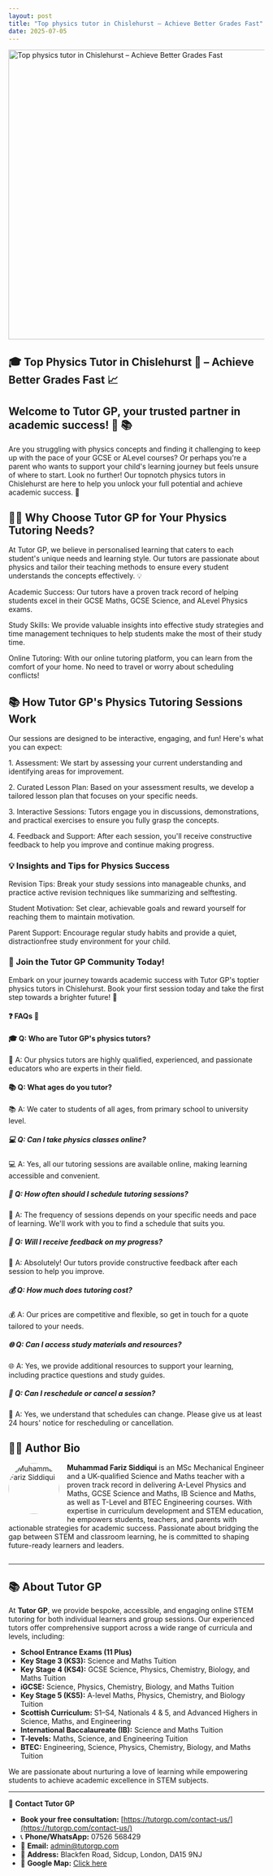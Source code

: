 ```yaml
---
layout: post
title: "Top physics tutor in Chislehurst – Achieve Better Grades Fast"
date: 2025-07-05
---
```


<img src="https://tutorgp.github.io/blogs/images/Master-A-Level-Physics-with-Personalised-Tuition-in-Sidcup.jpg" alt="Top physics tutor in Chislehurst – Achieve Better Grades Fast" width="960" height="570">

<h2>🎓 Top Physics Tutor in Chislehurst 🚀 – Achieve Better Grades Fast 📈</h2>
<h2>Welcome to Tutor GP, your trusted partner in academic success! 🤝 📚</h2>
<p>Are you struggling with physics concepts and finding it challenging to keep up with the pace of your GCSE or ALevel courses? Or perhaps you're a parent who wants to support your child's learning journey but feels unsure of where to start. Look no further! Our topnotch physics tutors in Chislehurst are here to help you unlock your full potential and achieve academic success. 🌟</p>
<h2>👩‍🏫 Why Choose Tutor GP for Your Physics Tutoring Needs?</h2>
<p>At Tutor GP, we believe in personalised learning that caters to each student's unique needs and learning style. Our tutors are passionate about physics and tailor their teaching methods to ensure every student understands the concepts effectively. 💡</p>
<p>Academic Success: Our tutors have a proven track record of helping students excel in their GCSE Maths, GCSE Science, and ALevel Physics exams.</p>
<p>Study Skills: We provide valuable insights into effective study strategies and time management techniques to help students make the most of their study time.</p>
<p>Online Tutoring: With our online tutoring platform, you can learn from the comfort of your home. No need to travel or worry about scheduling conflicts!</p>
<h2>📚 How Tutor GP's Physics Tutoring Sessions Work</h2>
<p>Our sessions are designed to be interactive, engaging, and fun! Here's what you can expect:</p>
<p>1. Assessment: We start by assessing your current understanding and identifying areas for improvement.</p>
<p>2. Curated Lesson Plan: Based on your assessment results, we develop a tailored lesson plan that focuses on your specific needs.</p>
<p>3. Interactive Sessions: Tutors engage you in discussions, demonstrations, and practical exercises to ensure you fully grasp the concepts.</p>
<p>4. Feedback and Support: After each session, you'll receive constructive feedback to help you improve and continue making progress.</p>
<h3>💡 Insights and Tips for Physics Success</h3>
<p>Revision Tips: Break your study sessions into manageable chunks, and practice active revision techniques like summarizing and selftesting.</p>
<p>Student Motivation: Set clear, achievable goals and reward yourself for reaching them to maintain motivation.</p>
<p>Parent Support: Encourage regular study habits and provide a quiet, distractionfree study environment for your child.</p>
<h3>🤝 Join the Tutor GP Community Today!</h3>
<p>Embark on your journey towards academic success with Tutor GP's toptier physics tutors in Chislehurst. Book your first session today and take the first step towards a brighter future! 🚀</p>
<h4>❓ FAQs 🤔</h4>
<h4>🎓 Q: Who are Tutor GP's physics tutors?</h4>
<p>🎯 A: Our physics tutors are highly qualified, experienced, and passionate educators who are experts in their field.</p>
<h4>📚 Q: What ages do you tutor?</h4>
<p>📚 A: We cater to students of all ages, from primary school to university level.</p>
<h5>💻 Q: Can I take physics classes online?</h5>
<p>💻 A: Yes, all our tutoring sessions are available online, making learning accessible and convenient.</p>
<h5>📅 Q: How often should I schedule tutoring sessions?</h5>
<p>📅 A: The frequency of sessions depends on your specific needs and pace of learning. We'll work with you to find a schedule that suits you.</p>
<h5>💪 Q: Will I receive feedback on my progress?</h5>
<p>💪 A: Absolutely! Our tutors provide constructive feedback after each session to help you improve.</p>
<h5>💰 Q: How much does tutoring cost?</h5>
<p>💰 A: Our prices are competitive and flexible, so get in touch for a quote tailored to your needs.</p>
<h5>🌐 Q: Can I access study materials and resources?</h5>
<p>🌐 A: Yes, we provide additional resources to support your learning, including practice questions and study guides.</p>
<h5>📝 Q: Can I reschedule or cancel a session?</h5>
<p>📝 A: Yes, we understand that schedules can change. Please give us at least 24 hours' notice for rescheduling or cancellation.</p>



## 👨‍🏫 Author Bio

<img src="https://tutorgp.github.io/blogs/images/TutorGP-Author-Siddiqui.jpg" alt="Muhammad Fariz Siddiqui" width="100" height="100" style="float:left;margin:0 15px 15px 0;border-radius:50%;">

**Muhammad Fariz Siddiqui** is an MSc Mechanical Engineer and a UK-qualified Science and Maths teacher with a proven track record in delivering A-Level Physics and Maths, GCSE Science and Maths, IB Science and Maths, as well as T-Level and BTEC Engineering courses. With expertise in curriculum development and STEM education, he empowers students, teachers, and parents with actionable strategies for academic success. Passionate about bridging the gap between STEM and classroom learning, he is committed to shaping future-ready learners and leaders.

<div style="clear:both;"></div>

---

## 📚 About Tutor GP

At **Tutor GP**, we provide bespoke, accessible, and engaging online STEM tutoring for both individual learners and group sessions. Our experienced tutors offer comprehensive support across a wide range of curricula and levels, including:

- **School Entrance Exams (11 Plus)**
- **Key Stage 3 (KS3):** Science and Maths Tuition
- **Key Stage 4 (KS4):** GCSE Science, Physics, Chemistry, Biology, and Maths Tuition
- **iGCSE:** Science, Physics, Chemistry, Biology, and Maths Tuition
- **Key Stage 5 (KS5):** A-level Maths, Physics, Chemistry, and Biology Tuition
- **Scottish Curriculum:** S1–S4, Nationals 4 & 5, and Advanced Highers in Science, Maths, and Engineering
- **International Baccalaureate (IB):** Science and Maths Tuition
- **T-levels:** Maths, Science, and Engineering Tuition
- **BTEC:** Engineering, Science, Physics, Chemistry, Biology, and Maths Tuition

We are passionate about nurturing a love of learning while empowering students to achieve academic excellence in STEM subjects.

---

📍 **Contact Tutor GP**

- **Book your free consultation:** [https://tutorgp.com/contact-us/](https://tutorgp.com/contact-us/)
- 📞 **Phone/WhatsApp:** 07526 568429  
- 📧 **Email:** admin@tutorgp.com  
- 📍 **Address:** Blackfen Road, Sidcup, London, DA15 9NJ  
- 📌 **Google Map:** [Click here](https://maps.app.goo.gl/Hm9d28HiSC9d6VQm8)


